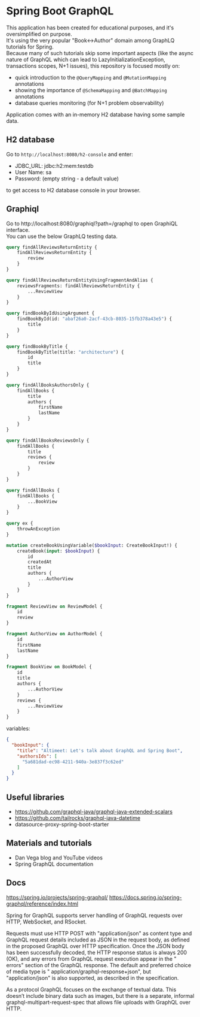 # Spring Boot GraphQL

This application has been created for educational purposes, and it's oversimplified on purpose.  
It's using the very popular "Book<->Author" domain among GraphLQ tutorials for Spring.    
Because many of such tutorials skip some important aspects (like the async nature of GraphQL which can lead to
LazyInitializationException, transactions scopes, N+1 issues), this repository is focused mostly on:

* quick introduction to the `@QueryMapping` and `@MutationMapping` annotations
* showing the importance of `@SchemaMapping` and `@BatchMapping` annotations
* database queries monitoring (for N+1 problem observability)

Application comes with an in-memory H2 database having some sample data.

## H2 database

Go to `http://localhost:8080/h2-console` and enter:

* JDBC_URL: jdbc:h2:mem:testdb
* User Name: sa
* Password: (empty string - a default value)

to get access to H2 database console in your browser.

## Graphiql

Go to http://localhost:8080/graphiql?path=/graphql to open GraphiQL interface.  
You can use the below GraphLQ testing data.

```graphql
query findAllReviewsReturnEntity {
    findAllReviewsReturnEntity {
        review
    }
}

query findAllReviewsReturnEntityUsingFragmentAndAlias {
    reviewsFragments: findAllReviewsReturnEntity {
        ...ReviewView
    }
}

query findBookByIdUsingArgument {
    findBookById(id: "abaf26a0-2acf-43cb-8035-15fb378a43e5") {
        title
    }
}

query findBookByTitle {
    findBookByTitle(title: "architecture") {
        id
        title
    }
}

query findAllBooksAuthorsOnly {
    findAllBooks {
        title
        authors {
            firstName
            lastName
        }
    }
}

query findAllBooksReviewsOnly {
    findAllBooks {
        title
        reviews {
            review
        }
    }
}

query findAllBooks {
    findAllBooks {
        ...BookView
    }
}

query ex {
    throwAnException
}

mutation createBookUsingVariable($bookInput: CreateBookInput!) {
    createBook(input: $bookInput) {
        id
        createdAt
        title
        authors {
            ...AuthorView
        }
    }
}

fragment ReviewView on ReviewModel {
    id
    review
}

fragment AuthorView on AuthorModel {
    id
    firstName
    lastName
}

fragment BookView on BookModel {
    id
    title
    authors {
        ...AuthorView
    }
    reviews {
        ...ReviewView
    }
}
```

variables:

```json
{
  "bookInput": {
    "title": "Altimeet: Let's talk about GraphQL and Spring Boot",
    "authorsIds": [
      "5a681dad-ec98-4211-940a-3e837f3c62ed"
    ]
  }
}
```

## Useful libraries

* https://github.com/graphql-java/graphql-java-extended-scalars
* https://github.com/tailrocks/graphql-java-datetime
* datasource-proxy-spring-boot-starter

## Materials and tutorials

* Dan Vega blog and YouTube videos
* Spring GraphQL documentation

## Docs

https://spring.io/projects/spring-graphql/
https://docs.spring.io/spring-graphql/reference/index.html

Spring for GraphQL supports server handling of GraphQL requests over HTTP, WebSocket, and RSocket.

Requests must use HTTP POST with "application/json" as content type and GraphQL request details included as JSON in the
request body, as defined in the proposed GraphQL over HTTP specification. Once the JSON body has been successfully
decoded, the HTTP response status is always 200 (OK), and any errors from GraphQL request execution appear in the "
errors" section of the GraphQL response. The default and preferred choice of media type is "
application/graphql-response+json", but "application/json" is also supported, as described in the specification.

As a protocol GraphQL focuses on the exchange of textual data. This doesn’t include binary data such as images, but
there is a separate, informal graphql-multipart-request-spec that allows file uploads with GraphQL over HTTP.
